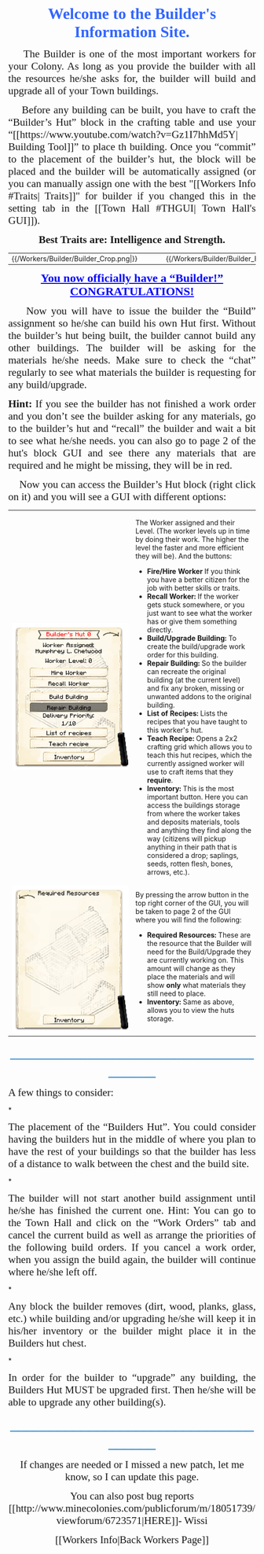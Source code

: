 <p align="center"><span style="font-family: times new roman,times;"><strong><span style="font-size: 24pt; color: #3366ff;">Welcome to the Builder's Information Site.</span></strong></span></p>

<p style="text-align: justify;"><span style="font-size: 16pt; font-family: times new roman,times;;">&nbsp;&nbsp;&nbsp;&nbsp;The Builder is one of the most important workers for your Colony. As long as you provide the builder with all the resources he/she asks for, the builder will build and upgrade all of your Town buildings.</span></p>

<p style="text-align: justify;"><span style="font-size: 16pt; font-family: times new roman,times;">&nbsp;&nbsp;&nbsp;&nbsp;Before any building can be built, you have to craft the “Builder’s Hut” block in the crafting table and use your “[[https://www.youtube.com/watch?v=Gz1I7hhMd5Y| Building Tool]]” to place th building. Once you “commit” to the placement of the builder’s hut, the block will be placed and the builder will be automatically assigned (or you can manually assign one with the best "[[Workers Info #Traits| Traits]]" for builder if you changed this in the setting tab in the [[Town Hall #THGUI| Town Hall's GUI]]).</span></p>

<p align="center"><span style="font-family: times new roman,times;"><strong><span style="font-size: 16pt;">Best Traits are: Intelligence and Strength.</span></strong></span></p>

<center>
<table>
<tr>
<td>{{/Workers/Builder/Builder_Crop.png|}}</td>
<td>&nbsp;&nbsp;&nbsp;&nbsp;&nbsp;&nbsp;&nbsp;&nbsp;</td>
<td>{{/Workers/Builder/Builder_HutCrop.png|}}</td>
<td>&nbsp;&nbsp;&nbsp;&nbsp;&nbsp;&nbsp;&nbsp;&nbsp;</td>
<td>{{/Workers/Builder/Builder_Crop2.png|}}</td>
</tr>
</table>
</center>

<p style="text-align: center;"><span style="color: #0000ff; font-size: 18pt; font-family: times new roman,times;"><strong><span style="text-decoration: underline;">You now officially have a &ldquo;Builder!&rdquo; CONGRATULATIONS!</span></strong></span></p>

<p style="text-align: justify;"><span style="font-size: 16pt; font-family: times new roman,times;">&nbsp;&nbsp;&nbsp;&nbsp;Now you will have to issue the builder the “Build” assignment so he/she can build his own Hut first. Without the builder’s hut being built, the builder cannot build any other buildings. The builder will be asking for the materials he/she needs. Make sure to check the “chat” regularly to see what materials the builder is requesting for any build/upgrade.</span></p>

<p style="text-align: justify;"><span style="font-size: 16pt; font-family: times new roman,times;"><strong>Hint:</strong> If you see the builder has not finished a work order and you don’t see the builder asking for any materials, go to the builder’s hut and “recall” the builder and wait a bit to see what he/she needs. you can also go to page 2 of the hut's block GUI and see there any materials that are required and he might be missing, they will be in red.</span></p>

<p style="text-align: justify;"><span style="font-size: 16pt; font-family: times new roman,times;">&nbsp;&nbsp;&nbsp;&nbsp;Now you can access the Builder’s Hut block (right click on it) and you will see a GUI with different options:</span></p>

<table style="width: 100%;">
  <tbody>
    <tr>
      <td style="width: 50%;"><img src="../assets/images/gui/buildergui.png" alt="Builder GUI"></td>
      <td style="width: 50%;">
        <p>The Worker assigned and their Level. (The worker levels up in time by doing their work. The higher the level the faster and more efficient they will be). And the buttons:</p>
        <ul>
          <li><strong>Fire/Hire Worker</strong> If you think you have a better citizen for the job with better skills or traits.</li>
          <li><strong>Recall Worker:</strong> If the worker gets stuck somewhere, or you just want to see what the worker has or give them something directly.</li>
          <li><strong>Build/Upgrade Building:</strong> To create the build/upgrade work order for this building.</li>
          <li><strong>Repair Building:</strong> So the builder can recreate the original building (at the current level) and fix any broken, missing or unwanted addons to the original building.</li>
          <li><strong>List of Recipes:</strong> Lists the recipes that you have taught to this worker&#39;s hut.</li>
          <li><strong>Teach Recipe:</strong> Opens a 2x2 crafting grid which allows you to teach this hut recipes, which the currently assigned worker will use to craft items that they <strong>require</strong>.</li>
          <li><strong>Inventory:</strong> This is the most important button. Here you can access the buildings storage from where the worker takes and deposits materials, tools and anything they find along the way (citizens will pickup anything in their path that is considered a drop; saplings, seeds, rotten flesh, bones, arrows, etc.).</li>
        </ul>
      </td>
    </tr>
    <tr>
      <td style="width: 50.0000%;"><img src="../assets/images/gui/buildergui2.png" alt="Builder GUI 2"></td>
      <td style="width: 50.0000%;">By pressing the arrow button in the top right corner of the GUI, you will be taken to page 2 of the GUI where you will find the following:
        <ul>
          <li><strong>Required Resources:</strong> These are the resource that the Builder will need for the Build/Upgrade they are currently working on. This amount will change as they place the materials and will show <strong>only</strong> what materials they still need to place.</li>
          <li><strong>Inventory:</strong> Same as above, allows you to view the huts storage.</li>
        </ul>
      </td>
    </tr>
  </tbody>
</table>

<p style="text-align: center;"><span style="font-family: 'Times New Roman',serif; font-size: 24.0pt; color: #0070c0;">_____________________________________</span></p>

<p><span style="font-size: 16pt; font-family: times new roman,times;">A few things to consider:

*<p style="text-align: justify;"><span style="font-size: 16pt; font-family: times new roman,times;">The placement of the “Builders Hut”. You could consider having the builders hut in the middle of where you plan to have the rest of your buildings so that the builder has less of a distance to walk between the chest and the build site.</span><p>

*<p style="text-align: justify;"><span style="font-size: 16pt; font-family: times new roman,times;">The builder will not start another build assignment until he/she has finished the current one.
Hint: You can go to the Town Hall and click on the “Work Orders” tab and cancel the current build as well as arrange the priorities of the following build orders. If you cancel a work order, when you assign the build again, the builder will continue where he/she left off.</span><p>

*<p style="text-align: justify;"><span style="font-size: 16pt; font-family: times new roman,times;">Any block the builder removes (dirt, wood, planks, glass, etc.) while building and/or upgrading he/she will keep it in his/her inventory or the builder might place it in the Builders hut chest.</span><p>

*<p style="text-align: justify;"><span style="font-size: 16pt; font-family: times new roman,times;">In order for the builder to “upgrade” any building, the Builders Hut MUST be upgraded first. Then he/she will be able to upgrade any other building(s).</span><p>

<p style="text-align: center;"><span style="font-family: 'Times New Roman',serif; font-size: 24.0pt; color: #0070c0;">_____________________________________</span></p>

<p style="text-align: center;"><span style="font-size: 16pt; font-family: times new roman,times;">If changes are needed or I missed a new patch, let me know, so I can update this page.</span><p>

<p style="text-align: center;"><span style="font-size: 16pt; font-family: times new roman,times;">You can also post bug reports [[http://www.minecolonies.com/publicforum/m/18051739/viewforum/6723571|HERE]]- Wissi</span><p>

<p style="text-align: center;"><span style="font-size: 16pt; font-family: times new roman,times;">[[Workers Info|Back Workers Page]]</span><p>
